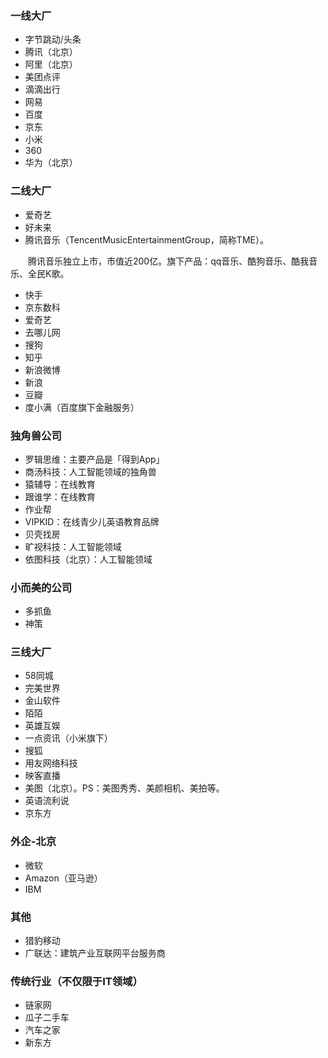 ### 一线大厂

- 字节跳动/头条
- 腾讯（北京）
- 阿里（北京）
- 美团点评
- 滴滴出行
- 网易
- 百度
- 京东
- 小米
- 360
- 华为（北京）

### 二线大厂

- 爱奇艺
- 好未来
- 腾讯音乐（TencentMusicEntertainmentGroup，简称TME）。

　　腾讯音乐独立上市，市值近200亿。旗下产品：qq音乐、酷狗音乐、酷我音乐、全民K歌。

- 快手
- 京东数科
- 爱奇艺
- 去哪儿网
- 搜狗
- 知乎
- 新浪微博
- 新浪
- 豆瓣
- 度小满（百度旗下金融服务）

### 独角兽公司

- 罗辑思维：主要产品是「得到App」
- 商汤科技：人工智能领域的独角兽
- 猿辅导：在线教育
- 跟谁学：在线教育
- 作业帮
- VIPKID：在线青少儿英语教育品牌
- 贝壳找房
- 旷视科技：人工智能领域
- 依图科技（北京）：人工智能领域

### 小而美的公司

- 多抓鱼
- 神策

### 三线大厂

- 58同城
- 完美世界
- 金山软件
- 陌陌
- 英雄互娱
- 一点资讯（小米旗下）
- 搜狐
- 用友网络科技
- 映客直播
- 美图（北京）。PS：美图秀秀、美颜相机、美拍等。
- 英语流利说
- 京东方

### 外企-北京

- 微软
- Amazon（亚马逊）
- IBM

### 其他

- 猎豹移动
- 广联达：建筑产业互联网平台服务商

### 传统行业（不仅限于IT领域）

- 链家网
- 瓜子二手车
- 汽车之家
- 新东方
